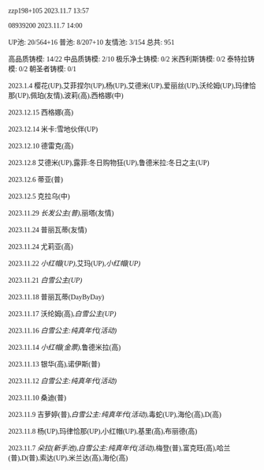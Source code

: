 <font face="Fira Code">

zzp198+105 2023.11.7 13:57

08939200 2023.11.7 14:00

UP池: 20/564+16  普池: 8/207+10  友情池: 3/154  总共: 951

高品质铸模: 14/22  中品质铸模: 2/10  极乐净土铸模: 0/2  米西利斯铸模: 0/2  泰特拉铸模: 0/2  朝圣者铸模: 0/1

2023.1.4 樱花(UP),艾菲捏尔(UP),杨(UP),艾德米(UP),爱丽丝(UP),沃纶姆(UP),玛律恰那(UP),佩珀(友情),波莉(高),西格娜(中)

2023.12.15 西格娜(高)

2023.12.14 米卡:雪地伙伴(UP)

2023.12.10 德雷克(高)

2023.12.8 艾德米(UP),露菲:冬日购物狂(UP),鲁德米拉:冬日之主(UP)

2023.12.6 蒂亚(普)

2023.12.5 克拉乌(中)

2023.11.29 *长发公主(普)*,丽塔(友情)

2023.11.24 普丽瓦蒂(友情)

2023.11.24 尤莉亚(高)

2023.11.22 *小红帽(UP)*,艾玛(UP),*小红帽(UP)*

2023.11.21 *白雪公主(UP)*

2023.11.18 普丽瓦蒂(DayByDay)

2023.11.17 沃纶姆(高),*白雪公主(UP)*

2023.11.16 *白雪公主:纯真年代(活动)*

2023.11.14 *小红帽(金票)*,鲁德米拉(高)

2023.11.13 银华(高),诺伊斯(普)

2023.11.12 *白雪公主:纯真年代(活动)*

2023.11.10 桑迪(普)

2023.11.9 吉萝婷(普),*白雪公主:纯真年代(活动)*,毒蛇(UP),海伦(高),D(高)

2023.11.8 杨(UP),玛律恰那(UP),小红帽(UP),基里(高),布丽德(高)

2023.11.7 *朵拉(新手池)*,*白雪公主:纯真年代(活动)*,梅登(普),富克旺(高),哈兰(普),D(普),索达(UP),米兰达(高),海伦(高)

</font>
